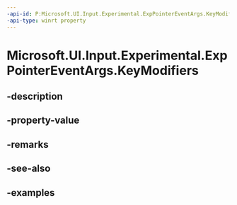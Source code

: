 ```yaml
---
-api-id: P:Microsoft.UI.Input.Experimental.ExpPointerEventArgs.KeyModifiers
-api-type: winrt property
---
```


# Microsoft.UI.Input.Experimental.ExpPointerEventArgs.KeyModifiers

<!--
public Windows.System.VirtualKeyModifiers KeyModifiers { get; }
-->


## -description

## -property-value

## -remarks

## -see-also

## -examples


